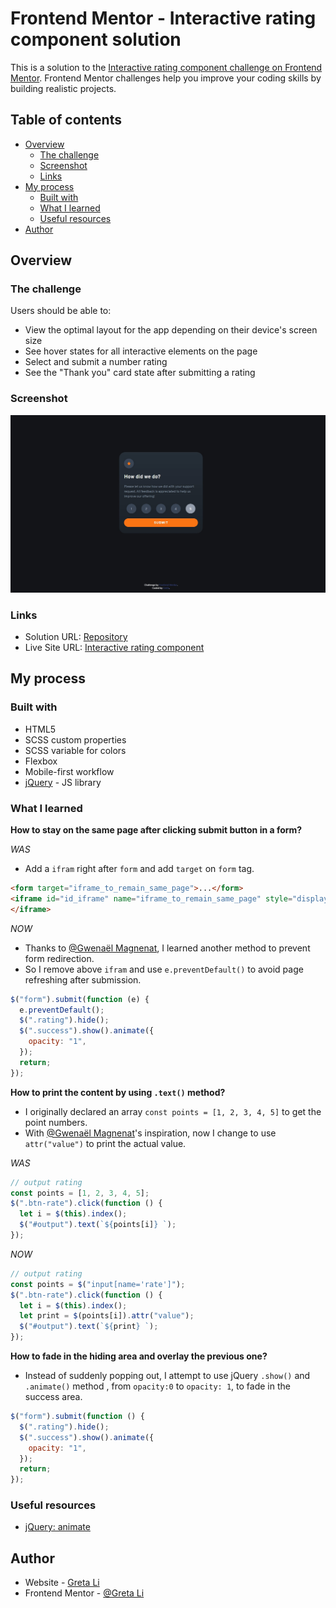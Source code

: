 # Frontend Mentor - Interactive rating component solution

This is a solution to the [Interactive rating component challenge on Frontend Mentor](https://www.frontendmentor.io/challenges/interactive-rating-component-koxpeBUmI). Frontend Mentor challenges help you improve your coding skills by building realistic projects.

## Table of contents

- [Overview](#overview)
  - [The challenge](#the-challenge)
  - [Screenshot](#screenshot)
  - [Links](#links)
- [My process](#my-process)
  - [Built with](#built-with)
  - [What I learned](#what-i-learned)
  - [Useful resources](#useful-resources)
- [Author](#author)

## Overview

### The challenge

Users should be able to:

- View the optimal layout for the app depending on their device's screen size
- See hover states for all interactive elements on the page
- Select and submit a number rating
- See the "Thank you" card state after submitting a rating

### Screenshot

![](./screenshot.jpg)

### Links

- Solution URL: [Repository](https://github.com/GretaLi/Frontend-Mentor-Challenge/tree/main/interactive-rating-component-main)
- Live Site URL: [Interactive rating component](https://gretali.github.io/Frontend-Mentor-Challenge/interactive-rating-component-main/)

## My process

### Built with

- HTML5
- SCSS custom properties
- SCSS variable for colors
- Flexbox
- Mobile-first workflow
- [jQuery](https://jquery.com/) - JS library

### What I learned

**How to stay on the same page after clicking submit button in a form?**

_WAS_

- Add a `ifram` right after `form` and add `target` on `form` tag.

```html
<form target="iframe_to_remain_same_page">...</form>
<iframe id="id_iframe" name="iframe_to_remain_same_page" style="display:none;">
</iframe>
```

_NOW_

- Thanks to [@Gwenaël Magnenat](https://www.frontendmentor.io/solutions/interactive-rating-component-solution-using-jquery-5Ryt4NM1u0#comment-62a8b10fd6026920fcb4fcb9), I learned another method to prevent form redirection.
- So I remove above `ifram` and use `e.preventDefault()` to avoid page refreshing after submission.

```js
$("form").submit(function (e) {
  e.preventDefault();
  $(".rating").hide();
  $(".success").show().animate({
    opacity: "1",
  });
  return;
});
```

**How to print the content by using `.text()` method?**

- I originally declared an array `const points = [1, 2, 3, 4, 5]` to get the point numbers.
- With [@Gwenaël Magnenat](https://www.frontendmentor.io/solutions/interactive-rating-component-solution-using-jquery-5Ryt4NM1u0#comment-62a8b10fd6026920fcb4fcb9)'s inspiration, now I change to use `attr("value")` to print the actual value.

_WAS_

```js
// output rating
const points = [1, 2, 3, 4, 5];
$(".btn-rate").click(function () {
  let i = $(this).index();
  $("#output").text(`${points[i]} `);
});
```

_NOW_

```js
// output rating
const points = $("input[name='rate']");
$(".btn-rate").click(function () {
  let i = $(this).index();
  let print = $(points[i]).attr("value");
  $("#output").text(`${print} `);
});
```

**How to fade in the hiding area and overlay the previous one?**

- Instead of suddenly popping out, I attempt to use jQuery `.show()` and `.animate()` method , from `opacity:0` to `opacity: 1`, to fade in the success area.

```js
$("form").submit(function () {
  $(".rating").hide();
  $(".success").show().animate({
    opacity: "1",
  });
  return;
});
```

### Useful resources

- [jQuery: animate](https://api.jquery.com/animate/)

## Author

- Website - [Greta Li](https://github.com/GretaLi)
- Frontend Mentor - [@Greta Li](https://www.frontendmentor.io/profile/GretaLi)
